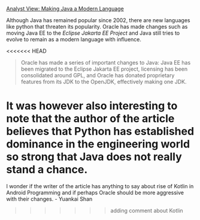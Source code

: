 [Analyst View: Making Java a Modern Language](https://sdtimes.com/java/analyst-view-making-java-a-modern-language)

Although Java has remained popular since 2002, there are new languages like python that threaten its popularity.
Oracle has made changes such as moving Java EE to the *Eclipse Jakarta EE Project* and Java still tries to evolve to
remain as a modern language with influence.

<<<<<<< HEAD
>Oracle has made a series of important changes to Java: Java EE has been migrated to the Eclipse Jakarta EE project, 
>licensing has been consolidated around GPL, and Oracle has donated proprietary features from its JDK to the OpenJDK, 
>effectively making one JDK.

It was however also interesting to note that the author of the article believes that Python has established dominance
in the engineering world so strong that Java does not really stand a chance.
=======

I wonder if the writer of the article has anything to say about rise of Kotlin in Android Programming and if 
perhaps Oracle should be more aggressive with their changes. - Yuankai Shan
>>>>>>> adding comment about Kotlin
